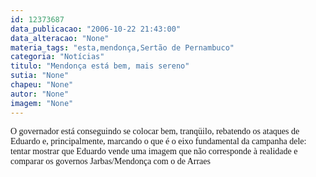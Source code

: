 ```yaml
---
id: 12373687
data_publicacao: "2006-10-22 21:43:00"
data_alteracao: "None"
materia_tags: "esta,mendonça,Sertão de Pernambuco"
categoria: "Notícias"
titulo: "Mendonça está bem, mais sereno"
sutia: "None"
chapeu: "None"
autor: "None"
imagem: "None"
---
```

<p><P><FONT face=Verdana>O governador está conseguindo se colocar bem, tranqüilo, rebatendo os ataques de Eduardo e, principalmente, marcando o que é o eixo fundamental da campanha dele: tentar mostrar que Eduardo vende uma imagem que não corresponde à realidade e comparar os governos Jarbas/Mendonça com o de Arraes</FONT></P> </p>
